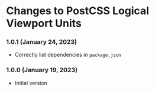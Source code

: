 # Changes to PostCSS Logical Viewport Units

### 1.0.1 (January 24, 2023)

- Correctly list dependencies in `package.json`

### 1.0.0 (January 19, 2023)

- Initial version
